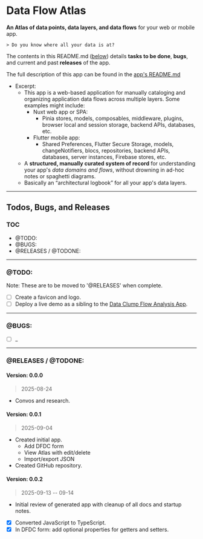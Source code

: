 # Data Flow Atlas

**An Atlas of data points, data layers, and data flows** for your web or mobile app.

    > Do you know where all your data is at?

The contents in this README.md ([below](#todos-bugs-and-releases)) details **tasks to be done**, **bugs**, and current and past **releases** of the app.

The full description of this app can be found in the [app's README.md](app/README.md)

  - Excerpt:
    - This app is a web-based application for manually cataloging and organizing application data flows across multiple layers. Some examples might include:
      - Nuxt web app or SPA:
        - Pinia stores, models, composables, middleware, plugins, browser local and session storage, backend APIs, databases, etc.
      - Flutter mobile app:
        - Shared Preferences, Flutter Secure Storage, models, changeNotifiers, blocs, repositories, backend APIs, databases, server instances, Firebase stores, etc.
    - A **structured, manually curated system of record** for understanding your app's *data domains and flows*, without drowning in ad-hoc notes or spaghetti diagrams.
    - Basically an “architectural logbook” for all your app's data layers.

***

## Todos, Bugs, and Releases

### TOC

- @TODO:
- @BUGS:
- @RELEASES / @TODONE:

***

### @TODO:

Note: These are to be moved to '@RELEASES' when complete.

- [ ] Create a favicon and logo.
- [ ] Deploy a live demo as a sibling to the [Data Clump Flow Analysis App](https://kdcinfo.com/app/dataflow/).

***

### @BUGS:

- [ ] _

***

### @RELEASES / @TODONE:

#### Version: 0.0.0

> 2025-08-24

- Convos and research.

#### Version: 0.0.1

> 2025-09-04

- Created initial app.
  - Add DFDC form
  - View Atlas with edit/delete
  - Import/export JSON
- Created GitHub repository.

#### Version: 0.0.2

> 2025-09-13 -- 09-14

- Initial review of generated app with cleanup of all docs and startup notes.
- [X] Converted JavaScript to TypeScript.
- [X] In DFDC form: add optional properties for getters and setters.
